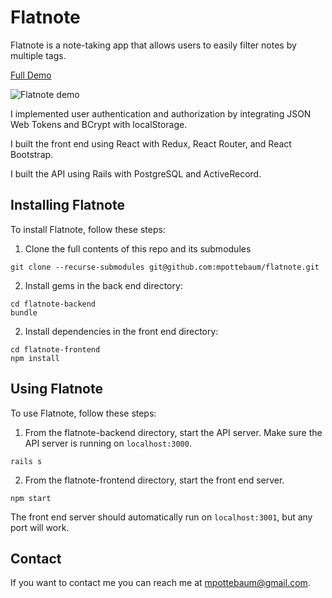 # Flatnote

Flatnote is a note-taking app that allows users to easily filter notes by multiple tags.

[Full Demo](https://www.youtube.com/watch?v=reKIlvSAIFo&feature=youtu.be)

![Flatnote demo](https://j.gifs.com/YWJMM9.gif)

I implemented user authentication and authorization by integrating JSON Web Tokens and BCrypt with localStorage.

I built the front end using React with Redux, React Router, and React Bootstrap.

I built the API using Rails with PostgreSQL and ActiveRecord.

## Installing Flatnote

To install Flatnote, follow these steps:

1. Clone the full contents of this repo and its submodules

```
git clone --recurse-submodules git@github.com:mpottebaum/flatnote.git
```

2. Install gems in the back end directory:

```
cd flatnote-backend
bundle
```

2. Install dependencies in the front end directory:

```
cd flatnote-frontend
npm install
```

## Using Flatnote

To use Flatnote, follow these steps:

1. From the flatnote-backend directory, start the API server. Make sure the API server is running on `localhost:3000`.

```
rails s
```

2. From the flatnote-frontend directory, start the front end server.

```
npm start
```

The front end server should automatically run on `localhost:3001`, but any port will work.

## Contact

If you want to contact me you can reach me at mpottebaum@gmail.com.